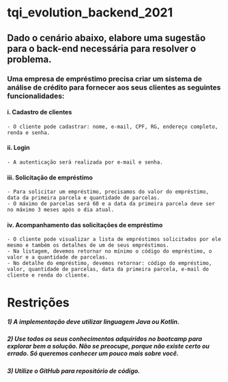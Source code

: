 

# tqi_evolution_backend_2021


## Dado o cenário abaixo, elabore uma sugestão para o back-end necessária para resolver o problema.



### Uma empresa de empréstimo precisa criar um sistema de análise de crédito para fornecer aos seus clientes as seguintes funcionalidades:
#### i. Cadastro de clientes
    - O cliente pode cadastrar: nome, e-mail, CPF, RG, endereço completo, renda e senha.
#### ii. Login
    - A autenticação será realizada por e-mail e senha.
#### iii. Solicitação de empréstimo
    - Para solicitar um empréstimo, precisamos do valor do empréstimo, data da primeira parcela e quantidade de parcelas.
    - O máximo de parcelas será 60 e a data da primeira parcela deve ser no máximo 3 meses após o dia atual.
#### iv. Acompanhamento das solicitações de empréstimo
    - O cliente pode visualizar a lista de empréstimos solicitados por ele mesmo e também os detalhes de um de seus empréstimos.
    - Na listagem, devemos retornar no mínimo o código do empréstimo, o valor e a quantidade de parcelas.
    - No detalhe do empréstimo, devemos retornar: código do empréstimo, valor, quantidade de parcelas, data da primeira parcela, e-mail do cliente e renda do cliente.

# Restrições
##### 1) A implementação deve utilizar linguagem Java ou Kotlin.
##### 2) Use todos os seus conhecimentos adquiridos no bootcamp para explorar bem a solução. Não se preocupe, porque não existe certo ou errado. Só queremos conhecer um pouco mais sobre você.
##### 3) Utilize o GitHub para repositório de código.
